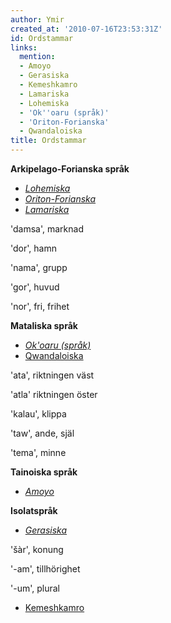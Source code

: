 ```yaml
---
author: Ymir
created_at: '2010-07-16T23:53:31Z'
id: Ordstammar
links:
  mention:
  - Amoyo
  - Gerasiska
  - Kemeshkamro
  - Lamariska
  - Lohemiska
  - 'Ok''oaru (språk)'
  - 'Oriton-Forianska'
  - Qwandaloiska
title: Ordstammar
---
```


**Arkipelago-Forianska språk**

-   *[Lohemiska]*
-   *[Oriton-Forianska]*
-   *[Lamariska]*

'damsa', marknad

'dor', hamn

'nama', grupp

'gor', huvud

'nor', fri, frihet

**Mataliska språk**

-   *[Ok'oaru (språk)]*
-   [Qwandaloiska]

'ata', riktningen väst

'atla' riktningen öster

'kalau', klippa

'taw', ande, själ

'tema', minne

**Tainoiska språk**

-   *[Amoyo]*

**Isolatspråk**

-   *[Gerasiska]*

'šàr', konung

'-am', tillhörighet

'-um', plural

-   [Kemeshkamro]

  [Lohemiska]: Lohemiska
  [Oriton-Forianska]: Oriton-Forianska
  [Lamariska]: Lamariska
  [Ok'oaru (språk)]: Okoaru_språk
  [Qwandaloiska]: Qwandaloiska
  [Amoyo]: Amoyo
  [Gerasiska]: Gerasiska
  [Kemeshkamro]: Kemeshkamro